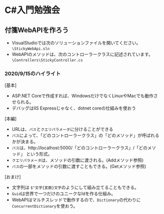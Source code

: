 # C#入門勉強会 

## 付箋WebAPIを作ろう

* VisualStudioでは次のソリューションファイルを開いてください。
`\StickyWebApi.sln`
* WebAPIのメソッドは、次のコントローラークラスに記述されています。
`\Controllers\StickyController.cs`

### 2020/9/15のハイライト

[基本]
* ASP.NET Coreで作成すれば、WindowsだけでなくLinuxやMacでも動作させられる。
* デバッグはIIS Expressじゃなく、dotnet coreの仕組みを使おう

[本編]
* URLは、`パス`と`クエリパラメータ`に分けることができる
* `パス`によって、「どのコントローラークラス」の「どのメソッド」が呼ばれるかが決まる。
* `パス`は、http://localhost:5000/「どのコントローラークラス」/「どのメソッド」 という形式。
* `クエリパラメータ`は、メソッドの引数に渡される。(Addメソッド参照)
* `パス`の一部をメソッドの引数に渡すこともできる。(Getメソッド参照)

[おまけ]
* 文字列は `$"文字{変数}文字`のようにして組み立てることもできる。
* `Guid`は世界で一つだけのユニークなIdを作る仕組み。
* WebAPIはマルチスレッドで動作するので、`Dictionary`の代わりに`ConcurrentDictionary`を使おう。
